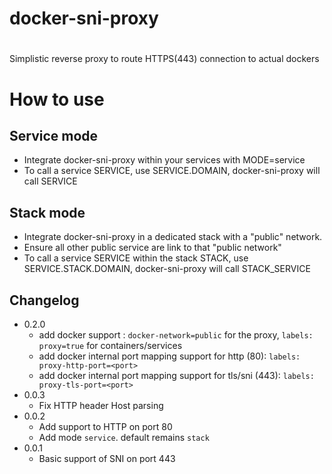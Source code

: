 # docker-sni-proxy
#

Simplistic reverse proxy to route HTTPS(443) connection to actual dockers

# How to use

## Service mode
- Integrate docker-sni-proxy within your services with MODE=service
- To call a service SERVICE, use SERVICE.DOMAIN,
  docker-sni-proxy will call SERVICE


## Stack mode
- Integrate docker-sni-proxy in a dedicated stack with a "public" network.
- Ensure all other public service are link to that "public network"
- To call a service SERVICE within the stack STACK, use SERVICE.STACK.DOMAIN,
  docker-sni-proxy will call STACK_SERVICE

## Changelog
- 0.2.0
  - add docker support : `docker-network=public` for the proxy, `labels: proxy=true` for containers/services
  - add docker internal port mapping support for http (80): `labels: proxy-http-port=<port>`
  - add docker internal port mapping support for tls/sni (443): `labels: proxy-tls-port=<port>`
- 0.0.3
  - Fix HTTP header Host parsing
- 0.0.2
  - Add support to HTTP on port 80
  - Add mode `service`. default remains `stack`
- 0.0.1
  - Basic support of SNI on port 443
